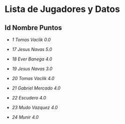 # Lista de Jugadores y Datos

## Id	Nombre	Puntos
- *1*	*Tomas Vaclik*	*0.0*	

- *17*	*Jesus Navas*	*5.0*	

- *18*	*Ever Banega*	*4.0*	

- *19*	*Jesus Navas*	*3.0*	

- *20*	*Tomas Vaclik*	*4.0*	

- *21*	*Gabriel Mercado*	*4.0*	

- *22*	*Escudero*	*4.0*	

- *23*	*Mudo Vazquez*	*4.0*	

- *24*	*Munir*	*4.0*	

